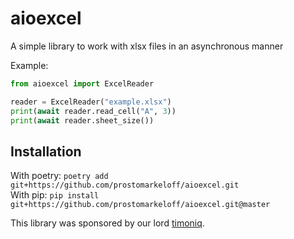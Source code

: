 # aioexcel

A simple library to work with xlsx files in an asynchronous manner

Example: 
```python
from aioexcel import ExcelReader

reader = ExcelReader("example.xlsx")
print(await reader.read_cell("A", 3))
print(await reader.sheet_size())
```

## Installation

With poetry: `poetry add git+https://github.com/prostomarkeloff/aioexcel.git`\
With pip: `pip install git+https://github.com/prostomarkeloff/aioexcel.git@master`


This library was sponsored by our lord [timoniq](https://github.com/timoniq).